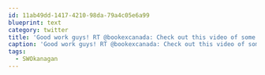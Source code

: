 ```yaml
---
id: 11ab49dd-1417-4210-98da-79a4c05e6a99
blueprint: text
category: twitter
title: 'Good work guys! RT @bookexcanada: Check out this video of some students that we interviewed. youtu.be/XdGU0F6S-z8 #SWOkanagan'
caption: 'Good work guys! RT @bookexcanada: Check out this video of some students that we interviewed. <a href="http://youtu.be/XdGU0F6S-z8" title="http://youtu.be/XdGU0F6S-z8" class="link link_untco">youtu.be/XdGU0F6S-z8</a> <span class="hashtag hashtag_local">#<a href="http://tweettemp.darylchymko.ca/?tag=swokanagan">SWOkanagan</a>'
tags:
  - SWOkanagan
---
```

